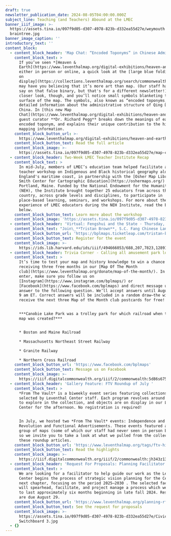 ```yaml
---
draft: true
newsletter_publication_date: 2024-08-05T04:00:00.000Z
subject_line: Teaching (and Teachers) Abound at the LMEC
banner_iiif_image: >-
  https://assets.tina.io/097f9d05-d307-4978-823b-d332ea55d27e/weymouth
  braintree.jpg
banner_image_caption: ''
introductory_text: ''
content_block:
  - content_block_header: 'Map Chat: “Encoded Toponyms” in Chinese Administrative Maps'
    content_block_text: >
      If you’ve seen *[Heaven &
      Earth](https://www.leventhalmap.org/digital-exhibitions/heaven-and-earth/)*,
      either in person or online, a quick look at the [large blue folding screen
      on
      display](https://collections.leventhalmap.org/search/commonwealth:wh24b054q)
      may have you believing that it’s more art than map. (Our staff has lots to
      say on that false binary, but that's for a different newsletter!) Take a
      closer look, though, and you’ll notice small symbols blanketing the
      surface of the map. The symbols, also known as “encoded toponyms,” provide
      detailed information about the administrative structure of Qing Dynasty
      China. In [this new Map
      Chat](https://www.leventhalmap.org/digital-exhibitions/heaven-and-earth/encoded-toponyms/),
      guest curator **Dr. Richard Pegg** breaks down the meanings of each
      encoded toponym, and explains their unique contribution to the history of
      mapping information.
    content_block_button_url: >-
      https://www.leventhalmap.org/digital-exhibitions/heaven-and-earth/encoded-toponyms/
    content_block_button_text: Read the full article
    content_block_image: >-
      https://assets.tina.io/097f9d05-d307-4978-823b-d332ea55d27e/map-chat-zoom-4.jpg.png
  - content_block_header: Two-Week LMEC Teacher Institute Recap
    content_block_text: >
      In mid-July, members of LMEC’s education team helped facilitate a two-week
      teacher workshop on Indigenous and Black historical geography along New
      England's maritime coast, in partnership with the [Osher Map Library and
      Smith Center for Cartographic Education](https://oshermaps.org/) in
      Portland, Maine. Funded by the National Endowment for the Humanities
      (NEH), the Institute brought together 25 educators from across the
      country, across grade levels and disciplines, to participate in
      place-based learning, seminars, and workshops. For more about the
      experience of LMEC educators during the NEH Institute, read the blog post
      below.
    content_block_button_text: Learn more about the workshop
    content_block_image: 'https://assets.tina.io/097f9d05-d307-4978-823b-d332ea55d27e/NEH 2.jpg'
  - content_block_header: 'Virtual: Fengshui and the State · Thursday, September 5 1:00 PM ET'
    content_block_text: "Join\_**Tristan Brown**, S.C. Fang Chinese Language and Culture Career Development Professor at MIT, to discuss his work on\_fengshui\_in Chinese politics and culture. Brown tells the story of the important roles—especially legal ones—played by fengshui in Chinese society during China’s last imperial dynasty, the Manchu Qing (1644–1912). This is the last program of our summer exhibition\_*[Heaven & Earth: The Blue Maps of China](https://www.leventhalmap.org/digital-exhibitions/heaven-and-earth/)*, so be sure to check it out.\n"
    content_block_button_url: 'https://bplmaps.ticketleap.com/tristan-brown/'
    content_block_button_text: Register for the event
    content_block_image: >-
      https://ids.lib.harvard.edu/ids/iiif/494666053/688,207,7823,12891/,1800/0/default.jpg
  - content_block_header: Trivia Corner - Calling all amusement park lovers!
    content_block_text: >
      It’s time to test your map and history knowledge to win a chance of
      receiving three free months in our [Map Of The Month
      club](https://www.leventhalmap.org/donate/map-of-the-month/). In order to
      enter, make sure you follow us on
      [Instagram](https://www.instagram.com/bplmaps/) or
      [Facebook](https://www.facebook.com/bplmaps) and direct message us the
      answer to the following question. We’ll accept answers until August 12 at
      9 am ET. Correct answers will be included in a random draw—the winner will
      receive the next three Map of the Month club postcards for free!


      ***Canobie Lake Park was a trolley park for which railroad when this 1912
      map was created?***


      * Boston and Maine Railroad

      * Massachusetts Northeast Street Railway

      * Granite Railway

      * Northern Cross Railroad
    content_block_button_url: 'https://www.facebook.com/bplmaps'
    content_block_button_text: Message us on Facebook
    content_block_image: >-
      https://iiif.digitalcommonwealth.org/iiif/2/commonwealth:5d86s675x/full/,1800/0/default.jpg
  - content_block_header: 'Gallery Feature: FTV Roundup of July '
    content_block_text: >
      *From The Vault* is a biweekly event series featuring collections objects
      selected by Leventhal Center staff. Each program revolves around a theme
      to explore in the collection, and objects are on display in our Learning
      Center for the afternoon. No registration is required!


      In July, we hosted two *From The Vault* events: Independence and
      Revolution and Functional Advertisements. These events featured a diverse
      group of maps (some of which our staff had never seen in person before!),
      so we invite you to take a look at what we pulled from the collections in
      these roundup articles.
    content_block_button_url: 'https://www.leventhalmap.org/tags/ftv-highlights/'
    content_block_button_text: Read the highlights
    content_block_image: >-
      https://iiif.digitalcommonwealth.org/iiif/2/commonwealth:jh343z13t/full/1200,/0/default.jpg
  - content_block_header: 'Request For Proposals: Planning Facilitator'
    content_block_text: >
      We are looking for a facilitator to help guide our work as the Leventhal
      Center begins the process of strategic vision planning for the Center's
      next chapter, focusing on the period 2025–2030 . The selected facilitator
      will spearhead, facilitate, and project manage a process which we expect
      to last approximately six months beginning in late fall 2024. Responses
      are due August 29.
    content_block_button_url: 'https://www.leventhalmap.org/planning-rfp/'
    content_block_button_text: See the request for proposals
    content_block_image: >-
      https://assets.tina.io/097f9d05-d307-4978-823b-d332ea55d27e/Civic
      Switchboard 3.jpg
  - {}
---
```


